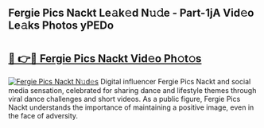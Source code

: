 ## Fergie Pics Nackt Le𝚊k𝚎d N𝚞𝚍e - Part-1jA Vid𝚎o Le𝚊ks Photos yPEDo

# <h2><a href="http://fb5gbbu.evod.top/?m=Fergie+Pics+Nackt">🔗 👉🔴 Fergie Pics Nackt Vid𝚎o Ph𝚘t𝚘s</a></h2>

[![Fergie Pics Nackt N𝚞d𝚎s](https://i.imgur.com/8V9OHl7.gif)](http://fb5gbbu.evod.top/?m=Fergie+Pics+Nackt)
Digital influencer Fergie Pics Nackt and social media sensation, celebrated for sharing dance and lifestyle themes through viral dance challenges and short videos. As a public figure, Fergie Pics Nackt understands the importance of maintaining a positive image, even in the face of adversity. 
